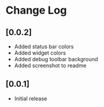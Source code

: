 # Change Log

## [0.0.2]
- Added status bar colors
- Added widget colors
- Added debug toolbar background
- Added screenshot to readme

## [0.0.1]
- Initial release
